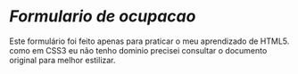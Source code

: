 # *Formulario de ocupacao*
Este formulário foi feito apenas para praticar o meu aprendizado de HTML5. como em CSS3 eu não tenho dominio precisei consultar o documento original para melhor estilizar.
